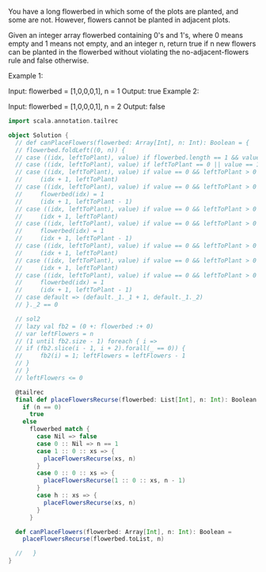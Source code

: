 You have a long flowerbed in which some of the plots are planted, and some are not. However, flowers cannot be planted in adjacent plots.

Given an integer array flowerbed containing 0's and 1's, where 0 means empty and 1 means not empty, and an integer n, return true if n new flowers can be planted in the flowerbed without violating the no-adjacent-flowers rule and false otherwise.

Example 1:

Input: flowerbed = [1,0,0,0,1], n = 1
Output: true
Example 2:

Input: flowerbed = [1,0,0,0,1], n = 2
Output: false

```scala 3
import scala.annotation.tailrec

object Solution {
  // def canPlaceFlowers(flowerbed: Array[Int], n: Int): Boolean = {
  // flowerbed.foldLeft((0, n)) {
  // case ((idx, leftToPlant), value) if flowerbed.length == 1 && value == 0 && leftToPlant == 1 => flowerbed(0) = 1; (idx + 1, leftToPlant - 1)
  // case ((idx, leftToPlant), value) if leftToPlant == 0 || value == 1 => (idx + 1, leftToPlant)
  // case ((idx, leftToPlant), value) if value == 0 && leftToPlant > 0 && idx == 0 && flowerbed(idx + 1) == 1 =>
  //     (idx + 1, leftToPlant)
  // case ((idx, leftToPlant), value) if value == 0 && leftToPlant > 0 && idx == 0 && flowerbed(idx + 1) == 0 =>
  //     flowerbed(idx) = 1
  //     (idx + 1, leftToPlant - 1)
  // case ((idx, leftToPlant), value) if value == 0 && leftToPlant > 0 && idx == flowerbed.length - 1 && flowerbed(idx - 1) == 1 =>
  //     (idx + 1, leftToPlant)
  // case ((idx, leftToPlant), value) if value == 0 && leftToPlant > 0 && idx == flowerbed.length - 1 && flowerbed(idx - 1) == 0 =>
  //     flowerbed(idx) = 1
  //     (idx + 1, leftToPlant - 1)
  // case ((idx, leftToPlant), value) if value == 0 && leftToPlant > 0 && flowerbed(idx - 1) == 0 && flowerbed(idx + 1) == 1 =>
  //     (idx + 1, leftToPlant)
  // case ((idx, leftToPlant), value) if value == 0 && leftToPlant > 0 && flowerbed(idx - 1) == 1 && flowerbed(idx + 1) == 0 =>
  //     (idx + 1, leftToPlant)
  // case ((idx, leftToPlant), value) if value == 0 && leftToPlant > 0 && flowerbed(idx - 1) == 0 && flowerbed(idx + 1) == 0 =>
  //     flowerbed(idx) = 1
  //     (idx + 1, leftToPlant - 1)
  // case default => (default._1._1 + 1, default._1._2)
  // }._2 == 0

  // sol2
  // lazy val fb2 = (0 +: flowerbed :+ 0)
  // var leftFlowers = n
  // (1 until fb2.size - 1) foreach { i =>
  // if (fb2.slice(i - 1, i + 2).forall(_ == 0)) {
  //     fb2(i) = 1; leftFlowers = leftFlowers - 1
  // }
  // }
  // leftFlowers <= 0

  @tailrec
  final def placeFlowersRecurse(flowerbed: List[Int], n: Int): Boolean =
    if (n == 0)
      true
    else
      flowerbed match {
        case Nil => false
        case 0 :: Nil => n == 1
        case 1 :: 0 :: xs => {
          placeFlowersRecurse(xs, n)
        }
        case 0 :: 0 :: xs => {
          placeFlowersRecurse(1 :: 0 :: xs, n - 1)
        }
        case h :: xs => {
          placeFlowersRecurse(xs, n)
        }
      }

  def canPlaceFlowers(flowerbed: Array[Int], n: Int): Boolean =
    placeFlowersRecurse(flowerbed.toList, n)

  //   }
}
```